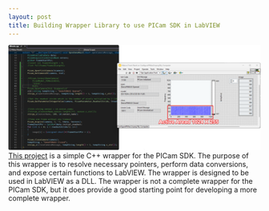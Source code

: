 ```yaml
---
layout: post
title: Building Wrapper Library to use PICam SDK in LabVIEW
---
```

![PICam-LabVIEW-Wrapper](https://github.com/fathi0amir/fathi0amir.github.io/blob/master/images/picam-labview-wrapper.png?raw=true)
[This project](https://github.com/fathi0amir/PICam-Wrapper-For-LabVIEW) is a simple C++ wrapper for the PICam SDK. The purpose of this wrapper is to resolve necessary pointers, perform data conversions, and expose certain functions to LabVIEW. The wrapper is designed to be used in LabVIEW as a DLL. The wrapper is not a complete wrapper for the PICam SDK, but it does provide a good starting point for developing a more complete wrapper.

